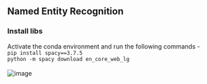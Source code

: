 ## Named Entity Recognition
### Install libs
Activate the conda environment and run the following commands - <br>
`pip install spacy==3.7.5`<br>
`python -m spacy download en_core_web_lg`<br>
<br>
![image](https://github.com/user-attachments/assets/518bac2f-26d0-4f54-afb6-72064e249987)
